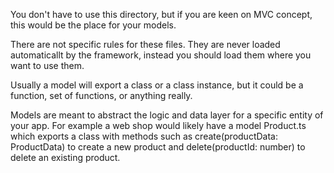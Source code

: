 You don't have to use this directory, but if you are keen on MVC concept, this would be the place for your models.

There are not specific rules for these files. They are never loaded automaticallt by the framework, instead you should
load them where you want to use them.

Usually a model will export a class or a class instance, but it could be a function, set of functions, or anything really.

Models are meant to abstract the logic and data layer for a specific entity of your app. For example a web shop would likely
have a model Product.ts which exports a class with methods such as create(productData: ProductData) to create a new product and delete(productId: number) to delete an existing product.